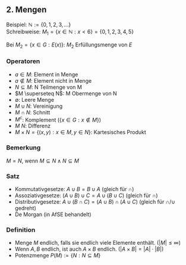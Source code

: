 ## 2. Mengen
Beispiel: $\mathbb{N} := \{ 0, 1, 2, 3, ... \}$  
Schreibweise: $M_1 = \{ x \in \mathbb{N} : x < 6 \} = \{ 0, 1, 2, 3, 4, 5 \}$

Bei $M_2 = \{ x \in G: E(x) \}$: $M_2$ Erfüllungsmenge von $E$

### Operatoren
- $a \in M$: Element in Menge
- $a \not\in M$: Element nicht in Menge
- $N \subseteq M$: N Teilmenge von M
- $M \superseteq N$: M Obermenge von N
- $\emptyset$: Leere Menge
- $M \cup N$: Vereinigung
- $M \cap N$: Schnitt
- $M^c$: Komplement ($\{ x \in G: x \not\in M \}$)
- $M \ N$: Differenz
- $M \times N = \{ (x, y): x \in M, y \in N \}$: Kartesisches Produkt

### Bemerkung
$M = N$, wenn $M \subseteq N \land N \subseteq M$

### Satz
- Kommutativgesetze: $A \cup B = B \cup A$ (gleich für $\cap$)
- Assoziativgesetze: $(A \cup B) \cup C = A \cup (B \cup C)$ (gleich für $\cap$)
- Distributivgesetze: $A \cup (B \cap C) = (A \cup B) \cap (A \cup C)$
  (gleich für $\cap$/$\cup$ gedreht)
- De Morgan (in AfSE behandelt)

### Definition
- Menge $M$ endlich, falls sie endlich viele Elemente enthält.
  ($|M| \le \infty$)
- Wenn $A, B$ endlich, ist auch $A \times B$ endlich.
  ($|A \times B| = |A| \cdot |B|$)
- Potenzmenge $P(M) := \{ N : N \subseteq M \}$
